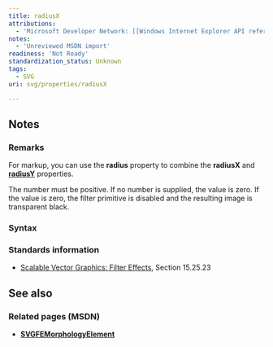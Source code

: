 ```yaml
---
title: radiusX
attributions:
  - 'Microsoft Developer Network: [[Windows Internet Explorer API reference](http://msdn.microsoft.com/en-us/library/ie/hh828809%28v=vs.85%29.aspx) Article]'
notes:
  - 'Unreviewed MSDN import'
readiness: 'Not Ready'
standardization_status: Unknown
tags:
  - SVG
uri: svg/properties/radiusX

---
```

## <span>Notes</span>

### <span>Remarks</span>

For markup, you can use the **radius** property to combine the **radiusX** and [**radiusY**](/svg/properties/radiusY) properties.

The number must be positive. If no number is supplied, the value is zero. If the value is zero, the filter primitive is disabled and the resulting image is transparent black.

### <span>Syntax</span>

### <span>Standards information</span>

-   [Scalable Vector Graphics: Filter Effects](http://go.microsoft.com/fwlink/p/?linkid=226062), Section 15.25.23

## <span>See also</span>

### <span>Related pages (MSDN)</span>

-   [**SVGFEMorphologyElement**](/svg/elements/feMorphology)
